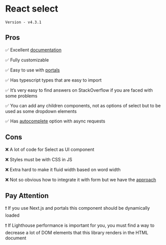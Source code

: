 # React select

`Version - v4.3.1`

## Pros
:white_check_mark: Excellent [documentation]('https://react-select.com/')

:white_check_mark: Fully customizable

:white_check_mark: Easy to use with [portals]('https://reactjs.org/docs/portals.html')

:white_check_mark: Has typescript types that are easy to import

:white_check_mark: It’s very easy to find answers on StackOverflow if you are faced with some problems

:white_check_mark: You can add any children components, not as options of select but to be used as some dropdown elements

:white_check_mark: Has [autocomplete](frontend/react/components/select/react-select/AutocompleteSelect.tsx) option with async requests



## Cons
:x: A lot of code for Select as UI component

:x: Styles must be with CSS in JS

:x: Extra hard to make it fluid width based on word width

:x: Not so obvious how to integrate it with form but we have the [approach]('./SelectAdapter.js')


## Pay Attention
:exclamation: If you use Next.js and portals this component should be dynamically loaded

:exclamation: If Lighthouse performance is important for you, you must find a way to decrease a lot of DOM elements that this library renders in the HTML document
